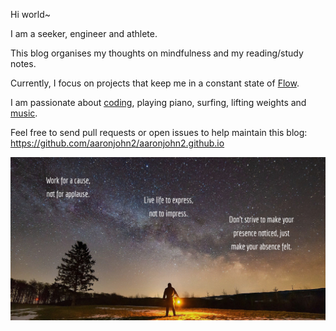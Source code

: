 Hi world~

I am a seeker, engineer and athlete. 

This blog organises my thoughts on mindfulness and my reading/study notes.

Currently, I focus on projects that keep me in a constant state of <a href="https://en.wikipedia.org/wiki/Flow_(psychology)" target="_blank" rel="noopener noreferrer">Flow</a>.

I am passionate about <a href="https://github.com/aaronjohn2" target="_blank" rel="noopener noreferrer">coding</a>, playing piano, surfing, lifting weights and <a href="https://soundcloud.app.goo.gl/oG6JNjs55pSMQA1eA" target="_blank" rel="noopener noreferrer">music</a>.

Feel free to send pull requests or open issues to help maintain this blog: https://github.com/aaronjohn2/aaronjohn2.github.io

![](/assets/quote.jpg)
